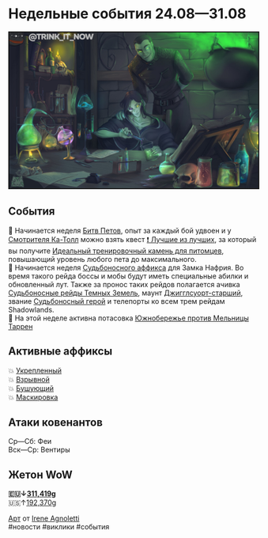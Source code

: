 # Недельные события 24.08—31.08

<html>
<center>
<img src=https://raw.githubusercontent.com/MagicalCow/TrinkIT-News/main/Sources/Assets/Weeklies/Weekly-34.jpg float=center border=2>
</center>  
</html>

## События
  📅 Начинается неделя [Битв Петов](https://ru.wowhead.com/pet-battle-bonus-event), опыт за каждый бой удвоен и у [Смотрителя Ка-Толл](https://ru.wowhead.com/npc=166307) можно взять квест [❗ Лучшие из лучших](https://ru.wowhead.com/quest=39042/), за который вы получите [Идеальный тренировочный камень для питомцев](https://ru.wowhead.com/item=122457/), повышающий уровень любого пета до максимального.  
  📅 Начинается неделя [Судьбоносного аффикса](https://github.com/MagicalCow/TrinkIT-News/blob/main/Sources/News/WH328061.md#%D0%B1%D0%BE%D1%81%D1%81%D1%8B-%D0%B7%D0%B0%D0%BC%D0%BA%D0%B0-%D0%BD%D0%B0%D1%84%D1%80%D0%B8%D1%8F) для Замка Нафрия. Во время такого рейда боссы и мобы будут иметь специальные абилки и обновленный лут. Также за пронос таких рейдов полагается ачивка [Судьбоносные рейды Темных Земель](https://ru.wowhead.com/achievement=15684/), маунт [Джигглсуорт-старший](https://ru.wowhead.com/item=190170/), звание [Судьбоносный герой](https://ru.wowhead.com/title=724/) и телепорты ко всем трем рейдам Shadowlands.  
  📅 На этой неделе активна потасовка [Южнобережье против Мельницы Таррен](https://ru.wowhead.com/event=662)  

## Активные аффиксы  
💥 <a href="https://ru.wowhead.com/affix=10">Укрепленный<a>  
💥 <a href="https://ru.wowhead.com/affix=11">Взрывной<a>  
💥 <a href="https://ru.wowhead.com/affix=124">Бушующий<a>  
💥 <a href="https://ru.wowhead.com/affix=131">Маскировка<a>  

## Атаки ковенантов
Ср—Сб: Феи  
Вск—Ср: Вентиры  

## Жетон WoW
**🇪🇺↓[311,419g](https://wowtokenprices.com/EU)**  
🇺🇸↑[192,370g](https://wowtokenprices.com/US)

[Арт](https://www.artstation.com/artwork/eJJA4w) от [Irene Agnoletti](https://www.artstation.com/gufydraws)  
#новости #виклики #события